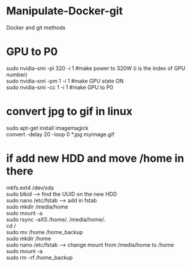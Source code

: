 # Manipulate-Docker-git
Docker and git methods

# GPU to P0  
sudo nvidia-smi -pl 320 -i 1  #make power to 320W (i is the index of GPU number)  
sudo nvidia-smi -pm 1 -i 1    #make GPU state ON  
sudo nvidia-smi -cc 1 -i 1    #make GPU to P0  
  
# convert jpg to gif in linux  
sudo apt-get install imagemagick  
convert -delay 20 -loop 0 *.jpg myimage.gif  
  
# if add new HDD and move /home in there  
mkfs.ext4 /dev/sda  
sudo blkid --> find the UUID on the new HDD  
sudo nano /etc/fstab --> add in fstab  
sudo mkdir /media/home  
sudo mount -a  
sudo rsync -aXS /home/. /media/home/.  
cd /  
sudo mv /home /home_backup  
sudo mkdir /home  
sudo nano /etc/fstab --> change mount from /media/home to /home  
sudo mount -a  
sudo rm -rf /home_backup  
